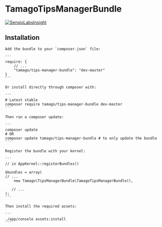 # TamagoTipsManagerBundle

[![SensioLabsInsight](https://insight.sensiolabs.com/projects/a4467ecd-4467-4551-bb58-7486d298d316/big.png)](https://insight.sensiolabs.com/projects/a4467ecd-4467-4551-bb58-7486d298d316)

## **Installation**

	Add the bundle to your `composer.json` file:

	```
	require: {
	    // ...
	    "tamago/tips-manager-bundle": "dev-master"
	}
	```

	Or install directly through composer with:

	```
	# Latest stable
	composer require tamago/tips-manager-bundle dev-master
	```

	Then run a composer update:

	```
	composer update
	# OR
	composer update tamago/tips-manager-bundle # to only update the bundle
	```

	Register the bundle with your kernel:

	```
	// in AppKernel::registerBundles()

	$bundles = array(
	// ...
	    new Tamago\TipsManagerBundle\TamagoTipsManagerBundle(),

 	   // ...
	);
	```

	Then install the required assets:

	```
	./app/console assets:install
	```

